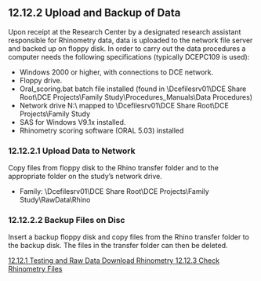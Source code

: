 ## 12.12.2 Upload and Backup of Data

Upon receipt at the Research Center by a designated research assistant responsible for Rhinometry data, data is uploaded to the network file server and backed up on floppy disk.  In order to carry out the data procedures a computer needs the following specifications (typically DCEPC109 is used):

* Windows 2000 or higher, with connections to DCE network.
* Floppy drive.
* Oral_scoring.bat batch file installed (found in \\Dcefilesrv01\DCE Share Root\DCE Projects\Family Study\Procedures_Manuals\Data Procedures\)
* Network drive N:\ mapped to \\Dcefilesrv01\DCE Share Root\DCE Projects\Family Study
* SAS for Windows V9.1x installed.
* Rhinometry scoring software (ORAL 5.03) installed

### 12.12.2.1 Upload Data to Network

Copy files from floppy disk to the Rhino transfer folder and to the appropriate folder on the study’s network drive.

* Family:  \\Dcefilesrv01\DCE Share Root\DCE Projects\Family Study\RawData\Rhino

### 12.12.2.2 Backup Files on Disc

Insert a backup floppy disk and copy files from the Rhino transfer folder to the backup disk. The files in the transfer folder can then be deleted.


<div class="center">
<div class="btn-group">
  <a href=":pages_path:/manuals/rhinometry/12-12-01-testing-raw-data-dl.md" class="btn btn-default">
    <span class="glyphicon glyphicon-chevron-left"></span>
    12.12.1 Testing and Raw Data Download
  </a>

  <a href=":pages_path:/manuals/rhinometry" class="btn btn-default">
    <span class="glyphicon glyphicon-chevron-up"></span>
    Rhinometry
  </a>

  <a href=":pages_path:/manuals/rhinometry/12-12-03-check-rhino-files.md" class="btn btn-success">
    12.12.3 Check Rhinometry Files
    <span class="glyphicon glyphicon-chevron-right"></span>
  </a>
</div>
</div>
